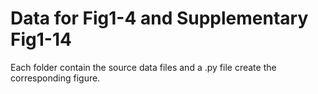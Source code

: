 # Data for Fig1-4 and Supplementary Fig1-14
Each folder contain the source data files and a .py file create the corresponding figure.  


